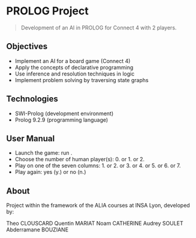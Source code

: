 # PROLOG Project
> Development of an AI in PROLOG for Connect 4 with 2 players.

## Objectives
- Implement an AI for a board game (Connect 4)
- Apply the concepts of declarative programming
- Use inference and resolution techniques in logic
- Implement problem solving by traversing state graphs

## Technologies
- SWI-Prolog (development environment)
- Prolog 9.2.9 (programming language)

## User Manual
- Launch the game: run .
- Choose the number of human player(s): 0. or 1. or 2.
- Play on one of the seven columns: 1. or 2. or 3. or 4. or 5. or 6. or 7.
- Play again: yes (y.) or no (n.)

## About
Project within the framework of the ALIA courses at INSA Lyon, developed by:

Theo CLOUSCARD
Quentin MARIAT
Noam CATHERINE
Audrey SOULET
Abderramane BOUZIANE

